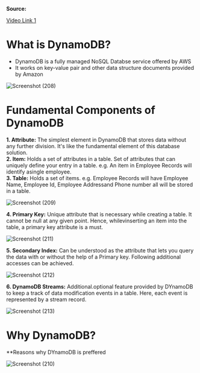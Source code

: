 **Source:**

[Video Link 1](https://youtu.be/k0fcbRj_pZE)

# What is DynamoDB?

- DynamoDB is a fully managed NoSQL Databse service offered by AWS
- It works on key-value pair and other data structure documents provided by Amazon

![Screenshot (208)](https://user-images.githubusercontent.com/63872951/118960930-674dbe00-b981-11eb-97b7-096f2fb58d4e.png)

# Fundamental Components of DynamoDB

**1. Attribute:** The simplest element in DynamoDB that stores data without any further division. It's like the fundamental element of this database solution.\
**2. Item:** Holds a set of attributes in a table. Set of attributes that can uniquely define your entry in a table. e.g. An item in Employee Records will identify asingle employee.\
**3. Table:** Holds a set of items. e.g. Employee Records will have Employee Name, Employee Id, Employee Addressand Phone number all will be stored in a table.

![Screenshot (209)](https://user-images.githubusercontent.com/63872951/118961917-76813b80-b982-11eb-9350-38038ce52d2d.png)

**4. Primary Key:** Unique attribute that is necessary while creating a table. It cannot be null at any given point. Hence, whilevinserting an item into the table, a primary key attribute is a must.

![Screenshot (211)](https://user-images.githubusercontent.com/63872951/118964049-b77a4f80-b984-11eb-83eb-91b679fbb8e8.png)

**5. Secondary Index:** Can be understood as the attribute that lets you query the data with or without the help of a Primary key. Following additional accesses can be achieved.

![Screenshot (212)](https://user-images.githubusercontent.com/63872951/118964670-5ef78200-b985-11eb-9a70-475b26dd8a24.png)

**6. DynamoDB Streams:** Additional.optional feature provided by DYnamoDB to keep a track of data modification events in a table. Here, each event is represented by a stream record.

![Screenshot (213)](https://user-images.githubusercontent.com/63872951/118965131-f4931180-b985-11eb-9f91-1ca1fba2e240.png)


# Why DynamoDB?
**Reasons why DYnamoDB is preffered

![Screenshot (210)](https://user-images.githubusercontent.com/63872951/118962545-1c34aa80-b983-11eb-8d14-e577b7470a29.png)

